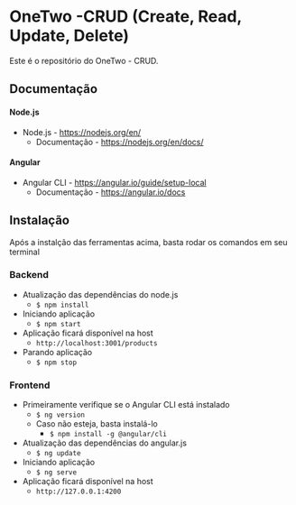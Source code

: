 # OneTwo -CRUD (Create, Read, Update, Delete)

Este é o repositório do OneTwo - CRUD.

## Documentação

#### Node.js
* Node.js - <https://nodejs.org/en/>
    * Documentação - <https://nodejs.org/en/docs/>

#### Angular
* Angular CLI - <https://angular.io/guide/setup-local>
    * Documentação - <https://angular.io/docs>

## Instalação

Após a instalção das ferramentas acima, basta rodar os comandos em seu terminal

### Backend

* Atualização das dependências do node.js
    * `$ npm install`
* Iniciando aplicação
    * `$ npm start`
* Aplicação ficará disponível na host 
    * `http://localhost:3001/products`
* Parando aplicação
    * `$ npm stop`

### Frontend

* Primeiramente verifique se o Angular CLI está instalado
    * `$ ng version`
    * Caso não esteja, basta instalá-lo 
        * `$ npm install -g @angular/cli`
* Atualização das dependências do angular.js
    * `$ ng update`
* Iniciando aplicação
    * `$ ng serve`
* Aplicação ficará disponível na host 
    * `http://127.0.0.1:4200`